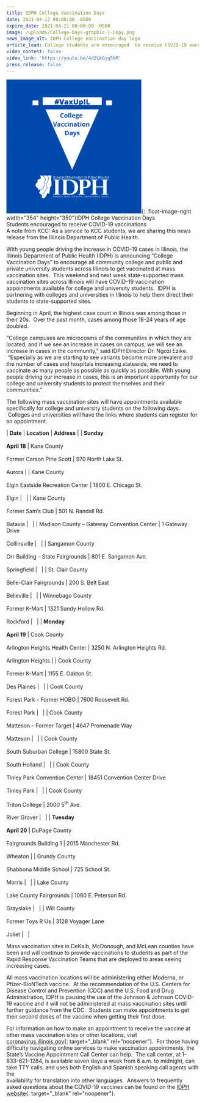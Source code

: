 ```yaml
---
title: IDPH College Vaccination Days
date: 2021-04-17 00:00:00 -0500
expire_date: 2021-04-21 00:00:00 -0500
image: /uploads/College-Days-graphic-1-Copy.png
news_image_alt: IDPH College vaccination day logo
article_lead: College students are encouraged  to receive COVID-19 vaccinations
video_content: false
video_link: 'https://youtu.be/4d2LkGjg5bM'
press_release: false
---
```

![](/uploads/College-Days-graphic-1-Copy.png){: .float-image-right width="354" height="350"}IDPH College Vaccination Days&nbsp;<br>Students encouraged to receive COVID-19 vaccinations<br>A note from KCC: As a service to KCC students, we are sharing this news release from the Illinois Department of Public Health.

With young people driving the increase in COVID-19 cases in Illinois, the Illinois Department of Public Health (IDPH) is announcing “College Vaccination Days” to encourage all community college and public and private university students across Illinois to get vaccinated at mass vaccination sites. &nbsp;This weekend and next week state-supported mass vaccination sites across Illinois will have COVID-19 vaccination appointments available for college and university students. &nbsp;IDPH is partnering with colleges and universities in Illinois to help them direct their students to state-supported sites.&nbsp;

Beginning in April, the highest case count in Illinois was among those in their 20s. &nbsp;Over the past month, cases among those 18-24 years of age doubled.

“College campuses are microcosms of the communities in which they are located, and if we see an increase in cases on campus, we will see an increase in cases in the community,” said IDPH Director Dr. Ngozi Ezike. &nbsp;“Especially as we are starting to see variants become more prevalent and the number of cases and hospitals increasing statewide, we need to vaccinate as many people as possible as quickly as possible. With young people driving our increase in cases, this is an important opportunity for our college and university students to protect themselves and their communities.”

The following mass vaccination sites will have appointments available specifically for college and university students on the following days. &nbsp;Colleges and universities will have the links where students can register for an appointment.&nbsp;

| **Date** | **Location** | **Address** |
| **Sunday**<br><br>**April 18** | Kane County<br><br>Former Carson Pirie Scott | 970 North Lake St.<br><br>Aurora |
| Kane County<br><br>Elgin Eastside Recreation Center | 1800 E. Chicago St.<br><br>Elgin | &nbsp; |
| Kane County<br><br>Former Sam’s Club | 501 N. Randall Rd.<br><br>Batavia | &nbsp; |
| Madison County – Gateway Convention Center | 1 Gateway Drive<br><br>Collinsville | &nbsp; |
| Sangamon County<br><br>Orr Building – State Fairgrounds | 801 E. Sangamon Ave.<br><br>Springfield | &nbsp; |
| St. Clair County<br><br>Belle-Clair Fairgrounds | 200 S. Belt East<br><br>Belleville | &nbsp; |
| Winnebago County<br><br>Former K-Mart | 1321 Sandy Hollow Rd.<br><br>Rockford | &nbsp; |
| **Monday**<br><br>**April 19** | Cook County<br><br>Arlington Heights Health Center | 3250 N. Arlington Heights Rd.<br><br>Arlington Heights |
| Cook County<br><br>Former K-Mart | 1155 E. Oakton St.<br><br>Des Plaines | &nbsp; |
| Cook County<br><br>Forest Park - Former HOBO | 7600 Roosevelt Rd.<br><br>Forest Park | &nbsp; |
| Cook County<br><br>Matteson – Former Target | 4647 Promenade Way<br><br>Matteson | &nbsp; |
| Cook County<br><br>South Suburban College | 15800 State St.<br><br>South Holland | &nbsp; |
| Cook County<br><br>Tinley Park Convention Center | 18451 Convention Center Drive<br><br>Tinley Park | &nbsp; |
| Cook County<br><br>Triton College | 2000 5<sup>th</sup> Ave.<br><br>River Grover | &nbsp; |
| **Tuesday**<br><br>**April 20** | DuPage County<br><br>Fairgrounds Building 1 | 2015 Manchester Rd.<br><br>Wheaton |
| Grundy County<br><br>Shabbona Middle School | 725 School St.<br><br>Morris | &nbsp; |
| Lake County<br><br>Lake County Fairgrounds | 1060 E. Peterson Rd.<br><br>Grayslake | &nbsp; |
| Will County<br><br>Former Toys R Us | 3128 Voyager Lane<br><br>Joliet | &nbsp; |

Mass vaccination sites in DeKalb, McDonough, and McLean counties have been and will continue to provide vaccinations to students as part of the Rapid Response Vaccination Teams that are deployed to areas seeing increasing cases.

All mass vaccination locations will be administering either Moderna, or Pfizer-BioNTech vaccine. &nbsp;At the recommendation of the U.S. Centers for Disease Control and Prevention (CDC) and the U.S. Food and Drug Administration, IDPH is pausing the use of the Johnson & Johnson COVID-19 vaccine and it will not be administered at mass vaccination sites until further guidance from the CDC. &nbsp;Students can make appointments to get their second doses of the vaccine when getting their first dose. &nbsp;

For information on how to make an appointment to receive the vaccine at other mass vaccination sites or other locations, visit [coronavirus.illinois.gov](https://coronavirus.illinois.gov/s/vaccination-location){: target="_blank" rel="noopener"}. &nbsp;For those having difficulty navigating online services to make vaccination appointments, the State’s Vaccine Appointment Call Center can help. &nbsp;The call center, at 1-833-621-1284, is available seven days a week from 6 a.m. to midnight, can take TTY calls, and uses both English and Spanish speaking call agents with the<br>availability for translation into other languages. &nbsp;Answers to frequently asked questions about the COVID-19 vaccines can be found on the [IDPH website](http://www.dph.illinois.gov/covid19/vaccine-faq){: target="_blank" rel="noopener"}.
